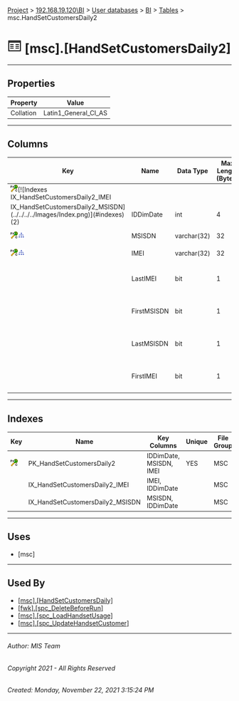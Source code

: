 #### 

[Project](../../../../index.md) > [192.168.19.120\\BI](../../../index.md) > [User databases](../../index.md) > [BI](../index.md) > [Tables](Tables.md) > msc.HandSetCustomersDaily2

# ![Tables](../../../../Images/Table32.png) [msc].[HandSetCustomersDaily2]

---

## <a name="#properties"></a>Properties

| Property | Value |
|---|---|
| Collation | Latin1_General_CI_AS |


---

## <a name="#columns"></a>Columns

| Key | Name | Data Type | Max Length (Bytes) | Nullability | Default | Description |
|---|---|---|---|---|---|---|
| [![Cluster Primary Key PK_HandSetCustomersDaily2: IDDimDate\MSISDN\IMEI](../../../../Images/pkcluster.png)](#indexes)[![Indexes IX_HandSetCustomersDaily2_IMEI
IX_HandSetCustomersDaily2_MSISDN](../../../../Images/Index.png)](#indexes)(2) | IDDimDate | int | 4 | NOT NULL |  | _Date ID (see [fwk.DimDate](DimDate.md))_ |
| [![Cluster Primary Key PK_HandSetCustomersDaily2: IDDimDate\MSISDN\IMEI](../../../../Images/pkcluster.png)](#indexes)[![Indexes IX_HandSetCustomersDaily2_MSISDN](../../../../Images/Index.png)](#indexes) | MSISDN | varchar(32) | 32 | NOT NULL |  |  |
| [![Cluster Primary Key PK_HandSetCustomersDaily2: IDDimDate\MSISDN\IMEI](../../../../Images/pkcluster.png)](#indexes)[![Indexes IX_HandSetCustomersDaily2_IMEI](../../../../Images/Index.png)](#indexes) | IMEI | varchar(32) | 32 | NOT NULL |  |  |
|  | LastIMEI | bit | 1 | NOT NULL | ((0)) | _1 if its the last IMEI used by this MSISDN_ |
|  | FirstMSISDN | bit | 1 | NOT NULL | ((0)) | _1 if its the first MSISDN used by this IMEI_ |
|  | LastMSISDN | bit | 1 | NOT NULL | ((0)) | _1 if its the last MSISDN used by this IMEI_ |
|  | FirstIMEI | bit | 1 | NOT NULL | ((0)) | _1 if its the first IMEI used by this MSISDN_ |


---

## <a name="#indexes"></a>Indexes

| Key | Name | Key Columns | Unique | File Group |
|---|---|---|---|---|
| [![Cluster Primary Key PK_HandSetCustomersDaily2: IDDimDate\MSISDN\IMEI](../../../../Images/pkcluster.png)](#indexes) | PK_HandSetCustomersDaily2 | IDDimDate, MSISDN, IMEI | YES | MSC |
|  | IX_HandSetCustomersDaily2_IMEI | IMEI, IDDimDate |  | MSC |
|  | IX_HandSetCustomersDaily2_MSISDN | MSISDN, IDDimDate |  | MSC |


---

## <a name="#uses"></a>Uses

* [msc]


---

## <a name="#usedby"></a>Used By

* [[msc].[HandSetCustomersDaily]](../Views/HandSetCustomersDaily.md)
* [[fwk].[spc_DeleteBeforeRun]](../Programmability/Stored_Procedures/spc_DeleteBeforeRun.md)
* [[msc].[spc_LoadHandsetUsage]](../Programmability/Stored_Procedures/spc_LoadHandsetUsage.md)
* [[msc].[spc_UpdateHandsetCustomer]](../Programmability/Stored_Procedures/spc_UpdateHandsetCustomer.md)


---

###### Author:  MIS Team

###### Copyright 2021 - All Rights Reserved

###### Created: Monday, November 22, 2021 3:15:24 PM

